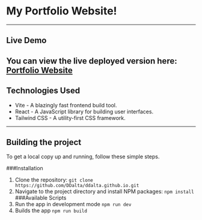 # My Portfolio Website!
---
## Live Demo
You can view the live deployed version here: [Portfolio Website](https://ddalta.github.io)
---
## Technologies Used
- Vite - A blazingly fast frontend build tool.
- React - A JavaScript library for building user interfaces.
- Tailwind CSS - A utility-first CSS framework.
---
## Building the project
To get a local copy up and running, follow these simple steps.

###Installation
1. Clone the repository:
 	`git clone https://github.com/DDalta/ddalta.github.io.git`
2. Navigate to the project directory and install NPM packages:
  `npm install`
###Available Scripts
4. Run the app in development mode
   `npm run dev`
5. Builds the app
   `npm run build`
